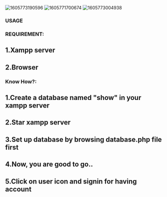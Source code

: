 
![1605773190596](https://user-images.githubusercontent.com/68588933/99971865-fc536e00-2dc7-11eb-9ae9-9ff481e006ff.png)
![1605771700674](https://user-images.githubusercontent.com/68588933/99971876-feb5c800-2dc7-11eb-9092-da6cecd92aaf.png)
![1605773004938](https://user-images.githubusercontent.com/68588933/99971882-01b0b880-2dc8-11eb-9071-bb0a4049219b.png)



<h3>USAGE</h3>

<h3>REQUIREMENT:</h3>
<h2>1.Xampp server</h2>
<h2>2.Browser</h2>

<h3>Know How?:</h3>
<h2>1.Create a database named "show" in your xampp server</h2>
<h2>2.Star xampp server</h2>
<h2>3.Set up database by browsing database.php file first</h2>
<h2>4.Now, you are good to go..</h2>
<h2>5.Click on user icon and signin for having account</h2>


